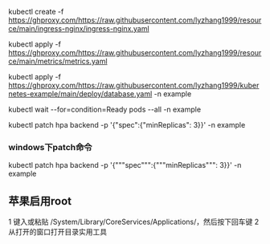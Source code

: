 kubectl create -f https://ghproxy.com/https://raw.githubusercontent.com/lyzhang1999/resource/main/ingress-nginx/ingress-nginx.yaml

kubectl apply -f https://ghproxy.com/https://raw.githubusercontent.com/lyzhang1999/resource/main/metrics/metrics.yaml


kubectl apply -f https://ghproxy.com/https://raw.githubusercontent.com/lyzhang1999/kubernetes-example/main/deploy/database.yaml -n example

kubectl wait --for=condition=Ready pods --all -n example

kubectl patch hpa backend -p '{"spec":{"minReplicas": 3}}' -n example

### windows下patch命令
kubectl patch hpa backend -p '{"""spec""":{"""minReplicas""": 3}}' -n example



## 苹果启用root

1 键入或粘贴 /System/Library/CoreServices/Applications/，然后按下回车键 
2 从打开的窗口打开目录实用工具
